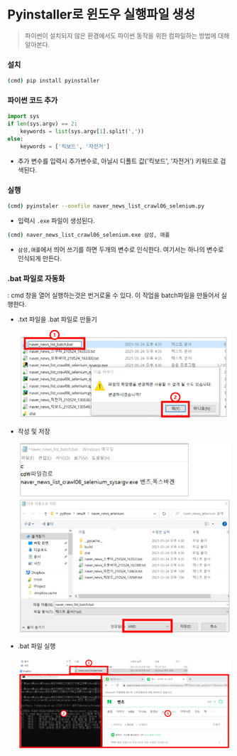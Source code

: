 # Pyinstaller로 윈도우 실행파일 생성
> 파이썬이 설치되지 않은 환경에서도 파이썬 동작을 위한 컴파일하는 방법에 대해 알아본다.



### 설치

```bash
(cmd) pip install pyinstaller
```



### 파이썬 코드 추가

```python
import sys
if len(sys.argv) == 2:
    keywords = list(sys.argv[1].split(','))
else:
    keywords = ['킥보드', '자전거']
```

* 추가 변수를 입력시 추가변수로, 아닐시 디폴트 값('킥보드', '자전거') 키워드로 검색된다.



### 실행

```bash
(cmd) pyinstaler --onefile naver_news_list_crawl06_selenium.py
```

* 입력시 `.exe` 파일이 생성된다.

```bash
(cmd) naver_news_list_crawl06_selenium.exe 삼성, 애플
```

* `삼성,애플`에서 띄어 쓰기를 하면 두개의 변수로 인식한다. 여기서는 하나의 변수로 인식되게 만든다.



### .bat 파일로 자동화

: cmd 창을 열어 실행하는것은 번거로울 수 있다. 이 작업을 batch파일을 만들어서 실행한다.

* .txt 파일을 .bat 파일로 만들기

  ![image-20210630190722464](markdown-images/image-20210630190722464.png)

* 작성 및 저장

  ![image-20210630190843580](markdown-images/image-20210630190843580.png)

  

* .bat 파일 실행

  ![image-20210630191015902](markdown-images/image-20210630191015902.png)

